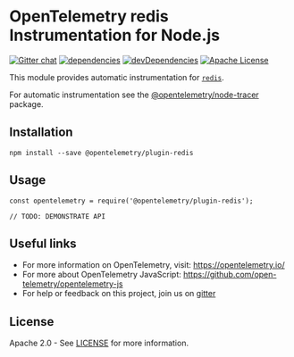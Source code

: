 # OpenTelemetry redis Instrumentation for Node.js
[![Gitter chat][gitter-image]][gitter-url]
[![dependencies][dependencies-image]][dependencies-url]
[![devDependencies][devDependencies-image]][devDependencies-url]
[![Apache License][license-image]][license-image]

This module provides automatic instrumentation for [`redis`](https://github.com/NodeRedis/node_redis).

For automatic instrumentation see the
[@opentelemetry/node-tracer](https://github.com/open-telemetry/opentelemetry-js/tree/master/packages/opentelemetry-node-tracer) package.

## Installation

```
npm install --save @opentelemetry/plugin-redis
```

## Usage

```
const opentelemetry = require('@opentelemetry/plugin-redis');

// TODO: DEMONSTRATE API
```

## Useful links
- For more information on OpenTelemetry, visit: <https://opentelemetry.io/>
- For more about OpenTelemetry JavaScript: <https://github.com/open-telemetry/opentelemetry-js>
- For help or feedback on this project, join us on [gitter][gitter-url]

## License

Apache 2.0 - See [LICENSE][license-url] for more information.

[gitter-image]: https://badges.gitter.im/open-telemetry/opentelemetry-js.svg
[gitter-url]: https://gitter.im/open-telemetry/opentelemetry-node?utm_source=badge&utm_medium=badge&utm_campaign=pr-badge&utm_content=badge
[license-url]: https://github.com/open-telemetry/opentelemetry-js/blob/master/LICENSE
[license-image]: https://img.shields.io/badge/license-Apache_2.0-green.svg?style=flat
[dependencies-image]: https://david-dm.org/open-telemetry/opentelemetry-js/status.svg?path=packages/opentelemetry-plugin-redis
[dependencies-url]: https://david-dm.org/open-telemetry/opentelemetry-js?path=packages%2Fopentelemetry-plugin-redis
[devDependencies-image]: https://david-dm.org/open-telemetry/opentelemetry-js/dev-status.svg?path=packages/opentelemetry-plugin-redis
[devDependencies-url]: https://david-dm.org/open-telemetry/opentelemetry-js?path=packages%2Fopentelemetry-plugin-redis&type=dev
